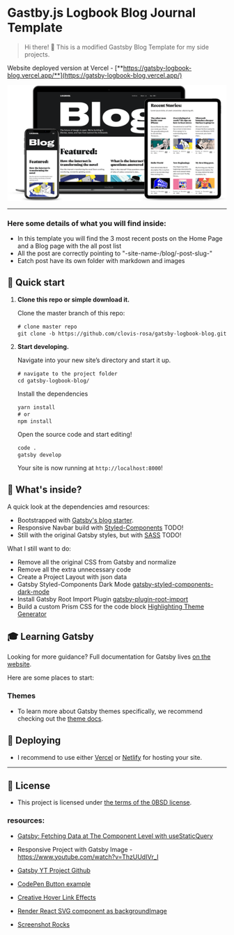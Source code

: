 # Gastby.js Logbook Blog Journal Template

> Hi there! 👋 This is a modified Gastsby Blog Template for my side projects.

Website deployed version at Vercel - [**https://gatsby-logbook-blog.vercel.app/**](https://gatsby-logbook-blog.vercel.app/)

![Gatsby Blog](lookbook-devices-star.png "home page")

---

### Here some details of what you will find inside:

- In this template you will find the 3 most recent posts on the Home Page and a Blog page with the all post list
- All the post are correctly pointing to "-site-name-/blog/-post-slug-"
- Eatch post have its own folder with markdown and images

## 🚀 Quick start

1.  **Clone this repo or simple download it.**

    Clone the master branch of this repo:

    ```shell
    # clone master repo
    git clone -b https://github.com/clovis-rosa/gatsby-logbook-blog.git
    ```

2.  **Start developing.**

    Navigate into your new site’s directory and start it up.

    ```shell
    # navigate to the project folder
    cd gatsby-logbook-blog/
    ```

    Install the dependencies

    ```shell
    yarn install
    # or
    npm install
    ```

    Open the source code and start editing!

    ```shell
    code .
    gatsby develop
    ```

    Your site is now running at `http://localhost:8000`!

## 🧐 What's inside?

A quick look at the dependencies amd resources:

- Bootstrapped with [Gatsby's blog starter](https://github.com/gatsbyjs/gatsby-starter-blog).
- Responsive Navbar build with [Styled-Components](https://www.gatsbyjs.com/plugins/gatsby-styled-components-dark-mode/) TODO!
- Still with the original Gatsby styles, but with [SASS](https://www.gatsbyjs.com/docs/how-to/styling/sass/#installing-and-configuring-sass) TODO!

What I still want to do:

- Remove all the original CSS from Gatsby and normalize
- Remove all the extra unnecessary code
- Create a Project Layout with json data
- Gatsby Styled-Components Dark Mode [gatsby-styled-components-dark-mode](https://www.gatsbyjs.com/plugins/gatsby-styled-components-dark-mode/)
- Install Gatsby Root Import Plugin [gatsby-plugin-root-import](https://www.gatsbyjs.com/plugins/gatsby-plugin-root-import/?=gatsby-plugin-root-import)
- Build a custom Prism CSS for the code block [Highlighting Theme Generator](http://k88hudson.github.io/syntax-highlighting-theme-generator/www/)

## 🎓 Learning Gatsby

Looking for more guidance? Full documentation for Gatsby lives [on the website](https://www.gatsbyjs.com/).

Here are some places to start:

### Themes

- To learn more about Gatsby themes specifically, we recommend checking out the [theme docs](https://www.gatsbyjs.com/docs/themes/).

## 💫 Deploying

- I recommend to use either [Vercel](https://vercel.com/) or [Netlify](https://netlify.com) for hosting your site.

---

## 📖 License

- This project is licensed under [the terms of the 0BSD license](LICENSE).

### resources:

- [Gatsby: Fetching Data at The Component Level with useStaticQuery](https://blog.bitsrc.io/gatsby-fetching-data-at-the-component-level-with-usestaticquery-397e35e648e)
- Responsive Project with Gatsby Image - https://www.youtube.com/watch?v=ThzUUdIVr_I
- [Gatsby YT Project Github](https://github.com/briancodex/gatsby-website-v1)
- [CodePen Button example](https://codepen.io/kathykato/pen/gOOjgmP)
- [Creative Hover Link Effects](https://tympanus.net/Development/CreativeLinkEffects/)

- [Render React SVG component as backgroundImage](https://stackoverflow.com/questions/57789530/render-react-svg-component-as-backgroundimage)
- [Screenshot Rocks](https://screenshot.rocks/app)
